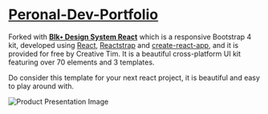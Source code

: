 # [Peronal-Dev-Portfolio](https://www.linkedin.com/in/nipundavid/)
Forked with **[Blk• Design  System React](https://github.com/creativetimofficial/blk-design-system-react)** which is a responsive Bootstrap 4 kit, developed using [React](https://reactjs.org/), [Reactstrap](https://reactstrap.github.io/) and [create-react-app](https://facebook.github.io/create-react-app/), and it is provided for free by Creative Tim. It is a beautiful cross-platform UI kit featuring over 70 elements and 3 templates.

Do consider this template for your next react project, it is beautiful and easy to play around with.

![Product Presentation Image](https://github.com/creativetimofficial/public-assets/blob/master/blk-design-system-react/blk-design-system-react.jpg?raw=true)

